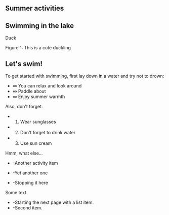 ## Summer activities

## Swimming in the lake

Duck

Figure 1: This is a cute duckling

## Let's swim!

To get started with swimming, first lay down in a water and try not to drown:

- ∞ You can relax and look around
- ∞ Paddle about
- ∞ Enjoy summer warmth

Also, don't forget:

- 1. Wear sunglasses
- 2. Don't forget to drink water
- 3. Use sun cream

Hmm, what else…

- -Another activity item

- -Yet another one
- -Stopping it here

Some text.



- -Starting the next page with a list item.
- -Second item.
